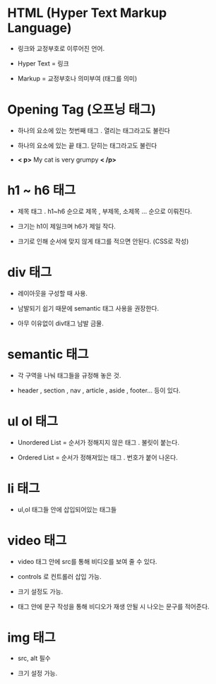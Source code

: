 # HTML (Hyper Text Markup Language)

- 링크와 교정부호로 이루어진 언어. 

- Hyper Text = 링크

- Markup = 교정부호나 의미부여 (태그를 의미)

# Opening Tag (오프닝 태그)

- 하나의 요소에 있는 첫번째 태그 . 열리는 태그라고도 불린다

- 하나의 요소에 있는 끝 태그. 닫히는 태그라고도 불린다
- <STRONG>< p></STRONG> My cat is very grumpy <STRONG>< /p></STRONG>

# h1 ~ h6 태그

- 제목 태그 . h1~h6 순으로 제목 , 부제목, 소제목 ... 순으로 이뤄진다.

- 크기는 h1이 제일크며 h6가 제일 작다.

- 크기로 인해 순서에 맞지 않게 태그를 적으면 안된다. (CSS로 작성)

# div 태그

- 레이아웃을 구성할 때 사용.

- 남발되기 쉽기 때문에 semantic 태그 사용을 권장한다.

- 아무 이유없이 div태그 남발 금물.

# semantic 태그

- 각 구역을 나눠 태그들을 규정해 놓은 것.

- header , section , nav , article , aside , footer... 등이 있다.

# ul ol 태그

- Unordered List = 순서가 정해지지 않은 태그 . 불릿이 붙는다. 

- Ordered List = 순서가 정해져있는 태그 . 번호가 붙어 나온다.

# li 태그

- ul,ol 태그들 안에 삽입되어있는 태그들

# video 태그 

- video 태그 안에 src를 통해 비디오를 보여 줄 수 있다.

- controls 로 컨트롤러 삽입 가능.

- 크기 설정도 가능.

- 태그 안에 문구 작성을 통해 비디오가 재생 안될 시 나오는 문구를 적어준다.

# img 태그

- src, alt 필수

- 크기 설정 가능.